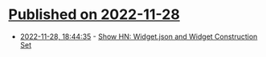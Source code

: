 # [Published on 2022-11-28](index.md)

* [2022-11-28, 18:44:35](https://news.ycombinator.com/item?id=33777705) - [Show HN: Widget.json and Widget Construction Set](https://wd.gt)
